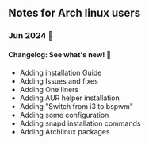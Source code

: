 ## Notes for Arch linux users

### Jun 2024 🎉

#### Changelog: See what's new! :gift:

- Adding installation Guide
- Adding Issues and fixes
- Adding One liners
- Adding AUR helper installation
- Adding "Switch from i3 to bspwm"
- Adding some configuration
- Adding snapd installation commands
- Adding Archlinux packages
